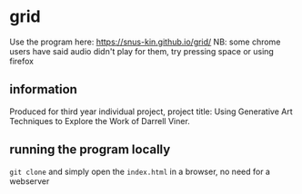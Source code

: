 # grid
Use the program here: https://snus-kin.github.io/grid/
NB: some chrome users have said audio didn't play for them, try pressing space or using firefox

## information
Produced for third year individual project, project title: Using Generative Art
Techniques to Explore the Work of Darrell Viner.

## running the program locally
`git clone` and simply open the `index.html` in a browser, no need for a webserver
